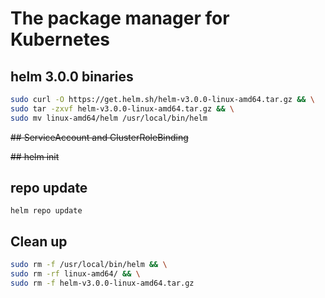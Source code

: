 # The package manager for Kubernetes

## helm 3.0.0 binaries
```bash
sudo curl -O https://get.helm.sh/helm-v3.0.0-linux-amd64.tar.gz && \
sudo tar -zxvf helm-v3.0.0-linux-amd64.tar.gz && \
sudo mv linux-amd64/helm /usr/local/bin/helm
```
~~## ServiceAccount and ClusterRoleBinding~~

~~## helm init~~

## repo update
```helm repo update```

## Clean up
```bash
sudo rm -f /usr/local/bin/helm && \
sudo rm -rf linux-amd64/ && \
sudo rm -f helm-v3.0.0-linux-amd64.tar.gz
```
